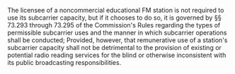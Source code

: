 The licensee of a noncommercial educational FM station is not required to use its subcarrier capacity, but if it chooses to do so, it is governed by §§ 73.293 through 73.295 of the Commission's Rules regarding the types of permissible subcarrier uses and the manner in which subcarrier operations shall be conducted; Provided, however, that remunerative use of a station's subcarrier capacity shall not be detrimental to the provision of existing or potential radio reading services for the blind or otherwise inconsistent with its public broadcasting responsibilities.

